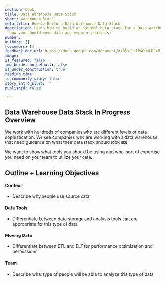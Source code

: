 ```yaml
---
section: book
title: Data Warehouse Data Stack
short: Warehouse Stack
meta_title: How to Build a Data Warehouse Data Stack
description: Learn how to build an optimal data stack for a Data Warehouse. Learn
  how you should move data and empower analysis.
number:
authors: []
reviewers: []
feedback_doc_url: https://docs.google.com/document/d/16ailclPK0HuLDJxM_atN7fXcalVophuDr2Phuf5Ti7Q/edit?usp=sharing
image: ''
is_featured: false
img_border_on_default: false
is_under_construction: true
reading_time:
is_community_story: false
story_intro_blurb: ''
published: false

---
```

## Data Warehouse Data Stack In Progress Overview

We work with hundreds of companies who are different levels of data sophistication. We see companies who are working with a data warehouse that need guidance on what their data stack should look like.

We want to show what tools you should be using and what sort of expertise you need on your team to utilize your data.

## Outline + Learning Objectives

#### Context

* Describe why people use source data

#### Data Tools

* Differentiate between data storage and analysis tools that are appropriate for this type of data

#### Moving Data

* Differentiate between ETL and ELT for performance optimization and permissions

#### Team

* Describe what type of people will be able to analyze this type of data
